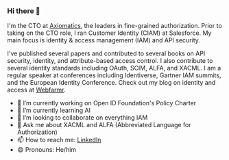 ### Hi there 👋

<!--
**davidjbrossard/davidjbrossard** is a ✨ _special_ ✨ repository because its `README.md` (this file) appears on your GitHub profile.

Here are some ideas to get you started:

- 🔭 I’m currently working on ...
- 🌱 I’m currently learning ...
- 👯 I’m looking to collaborate on ...
- 🤔 I’m looking for help with ...
- 💬 Ask me about ...
- 📫 How to reach me: ...
- 😄 Pronouns: ...
- ⚡ Fun fact: ...
-->

I'm the CTO at [Axiomatics](https://github.com/axiomatics "Axiomatics's Github page"), the leaders in fine-grained authorization. Prior to taking on the CTO role, I ran Customer Identity (CIAM) at Salesforce. My main focus is identity & access management (IAM) and API security.

I've published several papers and contributed to several books on API security, identity, and attribute-based access control. I also contribute to several identity standards including OAuth, SCIM, ALFA, and XACML. I am a regular speaker at conferences including Identiverse, Gartner IAM summits, and the European Identity Conference. Check out my blog on identity and access at [Webfarmr](https://www.webfarmr.eu "Harvesting web technologies").


- 🔭 I’m currently working on Open ID Foundation's Policy Charter
- 🌱 I’m currently learning AI
- 👯 I’m looking to collaborate on everything IAM
- 💬 Ask me about XACML and ALFA (Abbreviated Language for Authorization)
- 📫 How to reach me: [LinkedIn](https://www.linkedin.com/in/davidbrossard)
- 😄 Pronouns: He/him
